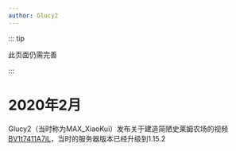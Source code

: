 ```yaml
---
author: Glucy2
---
```

::: tip

此页面仍需完善

:::

# 2020年2月

Glucy2（当时称为MAX_XiaoKui）发布关于建造简陋史莱姆农场的视频[BV1t7411A7iL](https://www.bilibili.com/video/BV1t7411A7iL/)，当时的服务器版本已经升级到1.15.2
